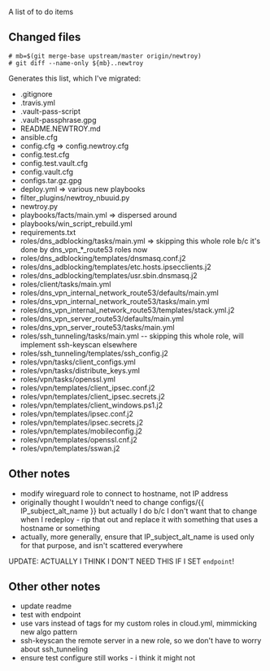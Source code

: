 A list of to do items

## Changed files

    # mb=$(git merge-base upstream/master origin/newtroy)
    # git diff --name-only ${mb}..newtroy

Generates this list, which I've migrated:

- .gitignore
- .travis.yml
- .vault-pass-script
- .vault-passphrase.gpg
- README.NEWTROY.md
- ansible.cfg
- config.cfg => config.newtroy.cfg
- config.test.cfg
- config.test.vault.cfg
- config.vault.cfg
- configs.tar.gz.gpg
- deploy.yml => various new playbooks
- filter_plugins/newtroy_nbuuid.py
- newtroy.py
- playbooks/facts/main.yml => dispersed around
- playbooks/win_script_rebuild.yml
- requirements.txt
- roles/dns_adblocking/tasks/main.yml => skipping this whole role b/c it's done by dns_vpn_*_route53 roles now
- roles/dns_adblocking/templates/dnsmasq.conf.j2
- roles/dns_adblocking/templates/etc.hosts.ipsecclients.j2
- roles/dns_adblocking/templates/usr.sbin.dnsmasq.j2
- roles/client/tasks/main.yml
- roles/dns_vpn_internal_network_route53/defaults/main.yml
- roles/dns_vpn_internal_network_route53/tasks/main.yml
- roles/dns_vpn_internal_network_route53/templates/stack.yml.j2
- roles/dns_vpn_server_route53/defaults/main.yml
- roles/dns_vpn_server_route53/tasks/main.yml
- roles/ssh_tunneling/tasks/main.yml -- skipping this whole role, will implement ssh-keyscan elsewhere
- roles/ssh_tunneling/templates/ssh_config.j2
- roles/vpn/tasks/client_configs.yml
- roles/vpn/tasks/distribute_keys.yml
- roles/vpn/tasks/openssl.yml
- roles/vpn/templates/client_ipsec.conf.j2
- roles/vpn/templates/client_ipsec.secrets.j2
- roles/vpn/templates/client_windows.ps1.j2
- roles/vpn/templates/ipsec.conf.j2
- roles/vpn/templates/ipsec.secrets.j2
- roles/vpn/templates/mobileconfig.j2
- roles/vpn/templates/openssl.cnf.j2
- roles/vpn/templates/sswan.j2

## Other notes

- modify wireguard role to connect to hostname, not IP address
- originally thought I wouldn't need to change configs/{{ IP_subject_alt_name }} but actually I do b/c I don't want that to change when I redeploy - rip that out and replace it with something that uses a hostname or something
- actually, more generally, ensure that IP_subject_alt_name is used only for that purpose, and isn't scattered everywhere

UPDATE: ACTUALLY I THINK I DON'T NEED THIS IF I SET `endpoint`!

## Other other notes

- update readme
- test with endpoint
- use vars instead of tags for my custom roles in cloud.yml, mimmicking new algo pattern
- ssh-keyscan the remote server in a new role, so we don't have to worry about ssh_tunneling
- ensure test configure still works - i think it might not
